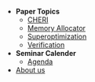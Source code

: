 * **Paper Topics**
  * [CHERI](cheri.html)
  * [Memory Allocator](memory-allocator.html)
  * [Superoptimization](superoptimization.html)
  * [Verification](verification.html)
* **Seminar Calender**
  * [Agenda](agenda.html)
* [About us](about.html)
